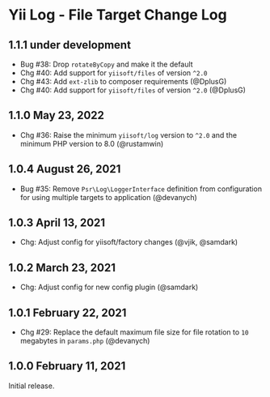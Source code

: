 # Yii Log - File Target Change Log

## 1.1.1 under development

- Bug #38: Drop `rotateByCopy` and make it the default
- Chg #40: Add support for `yiisoft/files` of version `^2.0`
- Chg #43: Add `ext-zlib` to composer requirements (@DplusG)
- Chg #40: Add support for `yiisoft/files` of version `^2.0` (@DplusG)

## 1.1.0 May 23, 2022

- Chg #36: Raise the minimum `yiisoft/log` version to `^2.0` and the minimum PHP version to 8.0 (@rustamwin)

## 1.0.4 August 26, 2021

- Bug #35: Remove `Psr\Log\LoggerInterface` definition from configuration for using multiple targets to application (@devanych)

## 1.0.3 April 13, 2021

- Chg: Adjust config for yiisoft/factory changes (@vjik, @samdark)

## 1.0.2 March 23, 2021

- Chg: Adjust config for new config plugin (@samdark)

## 1.0.1 February 22, 2021

- Chg #29: Replace the default maximum file size for file rotation to `10` megabytes in `params.php` (@devanych)

## 1.0.0 February 11, 2021

Initial release.
